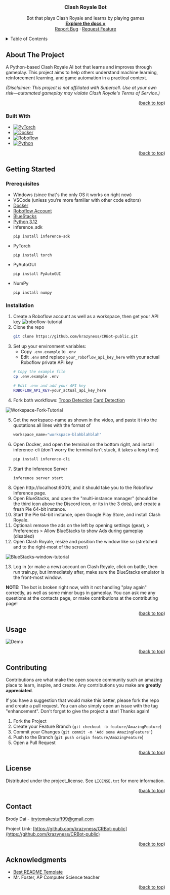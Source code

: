 <!-- PROJECT LOGO -->
<h3 align="center">Clash Royale Bot</h3>

  <p align="center">
    Bot that plays Clash Royale and learns by playing games
    <br />
    <a href="https://github.com/krazyness/CRBot-public"><strong>Explore the docs »</strong></a>
    <br />
    <a href="https://github.com/krazyness/CRBot-public/issues/new?labels=bug&template=bug-report---.md">Report Bug</a>
    &middot;
    <a href="https://github.com/krazyness/CRBot-public/issues/new?labels=enhancement&template=feature-request---.md">Request Feature</a>
  </p>
</div>



<!-- TABLE OF CONTENTS -->
<details>
  <summary>Table of Contents</summary>
  <ol>
    <li>
      <a href="#about-the-project">About The Project</a>
      <ul>
        <li><a href="#built-with">Built With</a></li>
      </ul>
    </li>
    <li>
      <a href="#getting-started">Getting Started</a>
      <ul>
        <li><a href="#prerequisites">Prerequisites</a></li>
        <li><a href="#installation">Installation</a></li>
      </ul>
    </li>
    <li><a href="#usage">Usage</a></li>
    <li><a href="#contributing">Contributing</a></li>
    <li><a href="#license">License</a></li>
    <li><a href="#contact">Contact</a></li>
    <li><a href="#acknowledgments">Acknowledgments</a></li>
  </ol>
</details>



<!-- ABOUT THE PROJECT -->
## About The Project

A Python-based Clash Royale AI bot that learns and improves through gameplay. This project aims to help others understand machine learning, reinforcement learning, and game automation in a practical context.

*(Disclaimer: This project is not affiliated with Supercell. Use at your own risk—automated gameplay may violate Clash Royale's Terms of Service.)*

<p align="right">(<a href="#readme-top">back to top</a>)</p>

### Built With

* [![PyTorch][PyTorch.org]][PyTorch-url]
* [![Docker][Docker.com]][Docker-url]
* [![Roboflow][Roboflow.com]][Roboflow-url]
* [![Python][Python.org]][Python-url]

<p align="right">(<a href="#readme-top">back to top</a>)</p>



<!-- GETTING STARTED -->
## Getting Started

### Prerequisites

* Windows (since that's the only OS it works on right now)
* VSCode (unless you're more familiar with other code editors)
* [Docker](https://www.docker.com/)
* [Roboflow Account](https://www.roboflow.com/)
* [BlueStacks](https://www.bluestacks.com/download.html)
* [Python 3.12](https://www.python.org/downloads/windows/)
* inference_sdk
  ```
  pip install inference-sdk
  ```
* PyTorch
  ```
  pip install torch
  ```
* PyAutoGUI
  ```
  pip install PyAutoGUI
  ```
* NumPy
  ```
  pip install numpy
  ```
  
### Installation

1. Create a Roboflow account as well as a workspace, then get your API key
![roboflow-tutorial](https://media0.giphy.com/media/v1.Y2lkPTc5MGI3NjExNG1uNmtiaTAzamVvNnQwc2k3NDQzOXhzcmhxc2prZTBzM3U3YWY5YyZlcD12MV9pbnRlcm5hbF9naWZfYnlfaWQmY3Q9Zw/1KLeC2gw8pimdhH61C/giphy.gif)
2. Clone the repo
   ```sh
   git clone https://github.com/krazyness/CRBot-public.git
   ```
3. Set up your environment variables:
   - Copy `.env.example` to `.env`
   - Edit `.env` and replace `your_roboflow_api_key_here` with your actual Roboflow private API key
   ```bash
   # Copy the example file
   cp .env.example .env
   
   # Edit .env and add your API key
   ROBOFLOW_API_KEY=your_actual_api_key_here
   ```
4. Fork both workflows:
[Troop Detection](https://app.roboflow.com/workflows/embed/eyJhbGciOiJIUzI1NiIsInR5cCI6IkpXVCJ9.eyJ3b3JrZmxvd0lkIjoiTEx3TjlnOEduenBjWmVYSktKYzEiLCJ3b3Jrc3BhY2VJZCI6Ik5vVUlkM3gyYWRSU0tqaURrM0ZMTzlBSmE1bzEiLCJ1c2VySWQiOiJOb1VJZDN4MmFkUlNLamlEazNGTE85QUphNW8xIiwiaWF0IjoxNzUzODgxNTcyfQ.-ZO7pqc3mBX6W49-uThUSBLdUaCRzM9I8exfEu6-lo8)
[Card Detection](https://app.roboflow.com/workflows/embed/eyJhbGciOiJIUzI1NiIsInR5cCI6IkpXVCJ9.eyJ3b3JrZmxvd0lkIjoiMEFmeVpSQ3FSS1dhV1J5QTFGNkciLCJ3b3Jrc3BhY2VJZCI6InJtZHNiY2xlU292aEEwNm15UDFWIiwidXNlcklkIjoiTm9VSWQzeDJhZFJTS2ppRGszRkxPOUFKYTVvMSIsImlhdCI6MTc1Mzg4MjE4Mn0.ceYp4JZoNSIrDkrX2vuc9or3qVakNexseYEgacIrfLA)

![Workspace-Fork-Tutorial](https://media1.giphy.com/media/v1.Y2lkPTc5MGI3NjExM2g4NTZ2MDlkM3JpdGl5emgxNHc3ejJudTRiMDFnbXFkNmxnNzgyeSZlcD12MV9pbnRlcm5hbF9naWZfYnlfaWQmY3Q9Zw/94yt100mNmhRIPRu3d/giphy.gif)

5. Get the workspace-name as shown in the video, and paste it into the quotations all lines with the format of
   ```js
   workspace_name="workspace-blahblahblah"
   ```
6. Open Docker, and open the terminal on the bottom right, and install inference-cli (don't worry the terminal isn't stuck, it takes a long time)
   ```js
   pip install inference-cli
   ```
7. Start the Inference Server
   ```js
   inference server start
   ```
8. Open http://localhost:9001/, and it should take you to the Roboflow Inference page.
9. Open BlueStacks, and open the "multi-instance manager" (should be the third icon above the Discord icon, or its in the 3 dots), and create a fresh Pie 64-bit instance.
10. Start the Pie 64-bit instance, open Google Play Store, and install Clash Royale.
11. Optional: remove the ads on the left by opening settings (gear), > Preferences > Allow BlueStacks to show Ads during gameplay (disabled)
12. Open Clash Royale, resize and position the window like so (stretched and to the right-most of the screen)

![BlueStacks-window-tutorial](https://media1.giphy.com/media/v1.Y2lkPTc5MGI3NjExM3k2enMwY3E4cHJ0MDhnbmg1NnhsaDI3bGhmazJ4aXlxczFkamFxeSZlcD12MV9pbnRlcm5hbF9naWZfYnlfaWQmY3Q9Zw/y8yXKqwN40cdcr4yR5/giphy.gif)

13. Log in (or make a new) account on Clash Royale, click on battle, then run train.py, but immediately after, make sure the BlueStacks emulator is the front-most window.

**NOTE:** The bot is broken right now, with it not handling "play again" correctly, as well as some minor bugs in gameplay. You can ask me any questions at the contacts page, or make contributions at the contributing page!

<p align="right">(<a href="#readme-top">back to top</a>)</p>



<!-- USAGE EXAMPLES -->
## Usage

![Demo](https://media0.giphy.com/media/v1.Y2lkPTc5MGI3NjExaXFtZmh1eG10amdidGhuMXBlb3dyaWZ3MjB5a2d6ZXluYXN6MTY0ZSZlcD12MV9pbnRlcm5hbF9naWZfYnlfaWQmY3Q9Zw/SFDKIvtoRL1Og4S7fn/giphy.gif)

<p align="right">(<a href="#readme-top">back to top</a>)</p>



<!-- CONTRIBUTING -->
## Contributing

Contributions are what make the open source community such an amazing place to learn, inspire, and create. Any contributions you make are **greatly appreciated**.

If you have a suggestion that would make this better, please fork the repo and create a pull request. You can also simply open an issue with the tag "enhancement".
Don't forget to give the project a star! Thanks again!

1. Fork the Project
2. Create your Feature Branch (`git checkout -b feature/AmazingFeature`)
3. Commit your Changes (`git commit -m 'Add some AmazingFeature'`)
4. Push to the Branch (`git push origin feature/AmazingFeature`)
5. Open a Pull Request

<p align="right">(<a href="#readme-top">back to top</a>)</p>



<!-- LICENSE -->
## License

Distributed under the project_license. See `LICENSE.txt` for more information.

<p align="right">(<a href="#readme-top">back to top</a>)</p>



<!-- CONTACT -->
## Contact

Brody Dai - itrytomakestuff99@gmail.com

Project Link: [https://github.com/krazyness/CRBot-public](https://github.com/krazyness/CRBot-public)

<p align="right">(<a href="#readme-top">back to top</a>)</p>



<!-- ACKNOWLEDGMENTS -->
## Acknowledgments

* [Best README Template](https://github.com/othneildrew/Best-README-Template)
* Mr. Foster, AP Computer Science teacher

<p align="right">(<a href="#readme-top">back to top</a>)</p>



<!-- MARKDOWN LINKS & IMAGES -->
<!-- https://www.markdownguide.org/basic-syntax/#reference-style-links -->
[PyTorch.org]: https://img.shields.io/badge/pytorch-green?style=for-the-badge&logo=pytorch&link=https%3A%2F%2Fpytorch.org%2F
[PyTorch-url]: https://pytorch.org
[Docker.com]: https://img.shields.io/badge/Docker-yellow?style=for-the-badge&logo=Docker&link=https%3A%2F%2Fwww.docker.com%2F
[Docker-url]: https://www.docker.com/
[Roboflow.com]: https://img.shields.io/badge/Roboflow-gray?style=for-the-badge&logo=roboflow&link=https%3A%2F%2Fwww.roboflow.com%2F
[Roboflow-url]: https://www.roboflow.com/
[Python.org]: https://img.shields.io/badge/Python-white?style=for-the-badge&logo=python&link=https%3A%2F%2Fwww.python.org%2F
[Python-url]: https://www.python.org/
